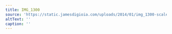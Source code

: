```yaml
---
title: IMG_1300
source: 'https://static.jamesdigioia.com/uploads/2014/01/img_1300-scaled.jpg'
altText: ''
caption: ''
---
```


